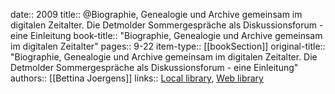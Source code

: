 date:: 2009
title:: @Biographie, Genealogie und Archive gemeinsam im digitalen Zeitalter. Die Detmolder Sommergespräche als Diskussionsforum - eine Einleitung
book-title:: "Biographie, Genealogie und Archive gemeinsam im digitalen Zeitalter"
pages:: 9-22
item-type:: [[bookSection]]
original-title:: "Biographie, Genealogie und Archive gemeinsam im digitalen Zeitalter. Die Detmolder Sommergespräche als Diskussionsforum - eine Einleitung"
authors:: [[Bettina Joergens]]
links:: [Local library](zotero://select/groups/2386895/items/8CATRDIG), [Web library](https://www.zotero.org/groups/2386895/items/8CATRDIG)

